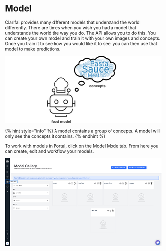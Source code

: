 # Model

Clarifai provides many different models that understand the world differently. There are times when you wish you had a model that understands the world the way you do. The API allows you to do this. You can create your own model and train it with your own images and concepts. Once you train it to see how you would like it to see, you can then use that model to make predictions.

![](../../.gitbook/assets/model_concepts%20%282%29%20%282%29%20%282%29%20%282%29%20%282%29%20%282%29%20%282%29%20%282%29%20%281%29.jpg)

{% hint style="info" %}
A model contains a group of concepts. A model will only see the concepts it contains.
{% endhint %}

To work with models in Portal, click on the Model Mode tab. From here you can create, edit and workflow your models.

![](../../.gitbook/assets/model_mode%20%285%29%20%285%29%20%287%29%20%287%29%20%283%29%20%2814%29.jpg)

